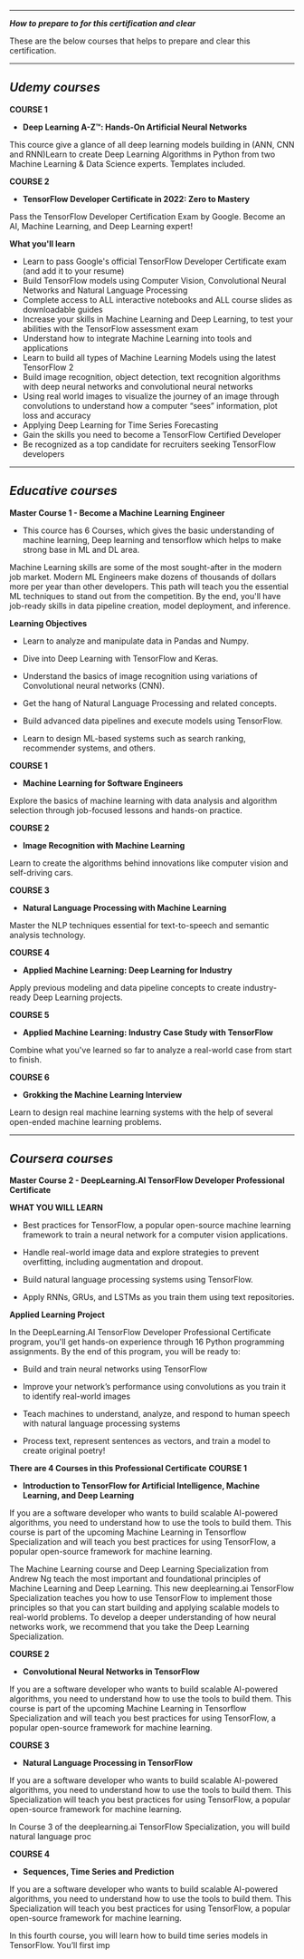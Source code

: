 
---------------------------------------------------------------------------
***How to prepare to for this certification and clear***

These are the below courses that helps to prepare and clear this certification.


---------------------------------------------------------------------------
***Udemy courses***
---------------------------------------------------------------------------
**COURSE 1**
- **Deep Learning A-Z™: Hands-On Artificial Neural Networks**

This cource give a glance of all deep learning models building in (ANN, CNN and RNN)Learn to create Deep Learning Algorithms in Python from two Machine Learning & Data Science experts. Templates included.

**COURSE 2**
- **TensorFlow Developer Certificate in 2022: Zero to Mastery**

Pass the TensorFlow Developer Certification Exam by Google. Become an AI, Machine Learning, and Deep Learning expert!

**What you'll learn**
- Learn to pass Google's official TensorFlow Developer Certificate exam (and add it to your resume)
- Build TensorFlow models using Computer Vision, Convolutional Neural Networks and Natural Language Processing
- Complete access to ALL interactive notebooks and ALL course slides as downloadable guides
- Increase your skills in Machine Learning and Deep Learning, to test your abilities with the TensorFlow assessment exam
- Understand how to integrate Machine Learning into tools and applications
- Learn to build all types of Machine Learning Models using the latest TensorFlow 2
- Build image recognition, object detection, text recognition algorithms with deep neural networks and convolutional neural networks
- Using real world images to visualize the journey of an image through convolutions to understand how a computer “sees” information, plot loss and accuracy
- Applying Deep Learning for Time Series Forecasting
- Gain the skills you need to become a TensorFlow Certified Developer
- Be recognized as a top candidate for recruiters seeking TensorFlow developers

---------------------------------------------------------------------------
***Educative courses***
---------------------------------------------------------------------------
**Master Course 1 - Become a Machine Learning Engineer**
- This cource has 6 Courses, which gives the basic understanding of machine learning, Deep learning and tensorflow which helps to make strong base in ML and DL area.

Machine Learning skills are some of the most sought-after in the modern job market. Modern ML Engineers make dozens of thousands of dollars more per year than other developers. This path will teach you the essential ML techniques to stand out from the competition. By the end, you'll have job-ready skills in data pipeline creation, model deployment, and inference.

**Learning Objectives**

- Learn to analyze and manipulate data in Pandas and Numpy.

- Dive into Deep Learning with TensorFlow and Keras.

- Understand the basics of image recognition using variations of Convolutional neural networks (CNN).

- Get the hang of Natural Language Processing and related concepts.

- Build advanced data pipelines and execute models using TensorFlow.

- Learn to design ML-based systems such as search ranking, recommender systems, and others.

**COURSE 1**
- **Machine Learning for Software Engineers**

Explore the basics of machine learning with data analysis and algorithm selection through job-focused lessons and hands-on practice.

**COURSE 2**
- **Image Recognition with Machine Learning**

Learn to create the algorithms behind innovations like computer vision and self-driving cars.

**COURSE 3**
- **Natural Language Processing with Machine Learning**

Master the NLP techniques essential for text-to-speech and semantic analysis technology.

**COURSE 4**
- **Applied Machine Learning: Deep Learning for Industry**

Apply previous modeling and data pipeline concepts to create industry-ready Deep Learning projects.

**COURSE 5**
- **Applied Machine Learning: Industry Case Study with TensorFlow**

Combine what you've learned so far to analyze a real-world case from start to finish.

**COURSE 6**
- **Grokking the Machine Learning Interview**

Learn to design real machine learning systems with the help of several open-ended machine learning problems.

---------------------------------------------------------------------------
***Coursera courses***
---------------------------------------------------------------------------
**Master Course 2 - DeepLearning.AI TensorFlow Developer Professional Certificate**

**WHAT YOU WILL LEARN**
- Best practices for TensorFlow, a popular open-source machine learning framework to train a neural network for a computer vision applications.

- Handle real-world image data and explore strategies to prevent overfitting, including augmentation and dropout.

- Build natural language processing systems using TensorFlow.

- Apply RNNs, GRUs, and LSTMs as you train them using text repositories.

**Applied Learning Project**

In the DeepLearning.AI TensorFlow Developer Professional Certificate program, you'll get hands-on experience through 16 Python programming assignments. By the end of this program, you will be ready to: 

- Build and train neural networks using TensorFlow

- Improve your network’s performance using convolutions as you train it to identify real-world images

- Teach machines to understand, analyze, and respond to human speech with natural language processing systems

- Process text, represent sentences as vectors, and train a model to create original poetry!
 
**There are 4 Courses in this Professional Certificate**
**COURSE 1**
- **Introduction to TensorFlow for Artificial Intelligence, Machine Learning, and Deep Learning**

If you are a software developer who wants to build scalable AI-powered algorithms, you need to understand how to use the tools to build them. This course is part of the upcoming Machine Learning in Tensorflow Specialization and will teach you best practices for using TensorFlow, a popular open-source framework for machine learning. 

The Machine Learning course and Deep Learning Specialization from Andrew Ng teach the most important and foundational principles of Machine Learning and Deep Learning. This new deeplearning.ai TensorFlow Specialization teaches you how to use TensorFlow to implement those principles so that you can start building and applying scalable models to real-world problems. To develop a deeper understanding of how neural networks work, we recommend that you take the Deep Learning Specialization.

**COURSE 2**
- **Convolutional Neural Networks in TensorFlow**

If you are a software developer who wants to build scalable AI-powered algorithms, you need to understand how to use the tools to build them. This course is part of the upcoming Machine Learning in Tensorflow Specialization and will teach you best practices for using TensorFlow, a popular open-source framework for machine learning.

**COURSE 3**
- **Natural Language Processing in TensorFlow**

If you are a software developer who wants to build scalable AI-powered algorithms, you need to understand how to use the tools to build them. This Specialization will teach you best practices for using TensorFlow, a popular open-source framework for machine learning.

In Course 3 of the deeplearning.ai TensorFlow Specialization, you will build natural language proc

**COURSE 4**
- **Sequences, Time Series and Prediction**

If you are a software developer who wants to build scalable AI-powered algorithms, you need to understand how to use the tools to build them. This Specialization will teach you best practices for using TensorFlow, a popular open-source framework for machine learning.

In this fourth course, you will learn how to build time series models in TensorFlow. You’ll first imp


